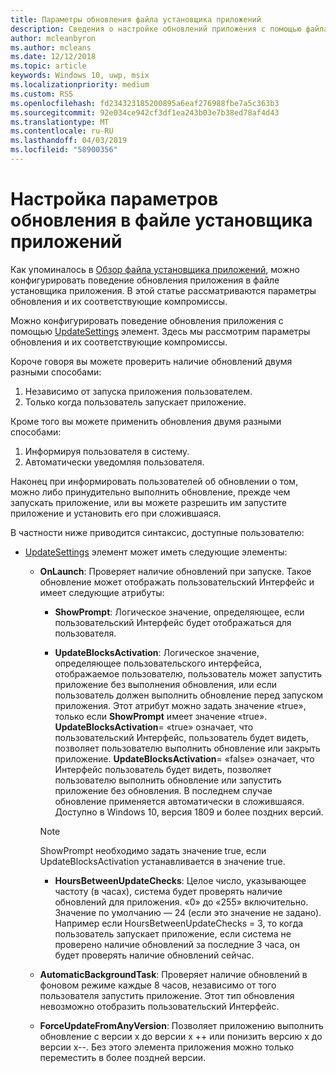 ```yaml
---
title: Параметры обновления файла установщика приложений
description: Сведения о настройке обновлений приложения с помощью файла установщика приложения.
author: mcleanbyron
ms.author: mcleans
ms.date: 12/12/2018
ms.topic: article
keywords: Windows 10, uwp, msix
ms.localizationpriority: medium
ms.custom: RS5
ms.openlocfilehash: fd234323185200895a6eaf276988fbe7a5c363b3
ms.sourcegitcommit: 92e034ce942cf3df1ea243b03e7b38ed78af4d43
ms.translationtype: MT
ms.contentlocale: ru-RU
ms.lasthandoff: 04/03/2019
ms.locfileid: "58900356"
---
```

# <a name="configure-update-settings-in-the-app-installer-file"></a>Настройка параметров обновления в файле установщика приложений

Как упоминалось в [Обзор файла установщика приложений](app-installer-file-overview.md), можно конфигурировать поведение обновления приложения в файле установщика приложения. В этой статье рассматриваются параметры обновления и их соответствующие компромиссы.

Можно конфигурировать поведение обновления приложения с помощью [UpdateSettings](https://docs.microsoft.com/uwp/schemas/appinstallerschema/element-update-settings) элемент. Здесь мы рассмотрим параметры обновления и их соответствующие компромиссы.

Короче говоря вы можете проверить наличие обновлений двумя разными способами:
1. Независимо от запуска приложения пользователем.
2. Только когда пользователь запускает приложение.

Кроме того вы можете применить обновления двумя разными способами:
1. Информируя пользователя в систему.
2. Автоматически уведомляя пользователя.

Наконец при информировать пользователей об обновлении о том, можно либо принудительно выполнить обновление, прежде чем запускать приложение, или вы можете разрешить им запустите приложение и установить его при сложившаяся.

В частности ниже приводится синтаксис, доступные пользователю:

- [UpdateSettings](https://docs.microsoft.com/uwp/schemas/appinstallerschema/element-update-settings) элемент может иметь следующие элементы:

    - **OnLaunch**: Проверяет наличие обновлений при запуске. Такое обновление может отображать пользовательский Интерфейс и имеет следующие атрибуты:

        - **ShowPrompt**: Логическое значение, определяющее, если пользовательский Интерфейс будет отображаться для пользователя.

        - **UpdateBlocksActivation**: Логическое значение, определяющее пользовательского интерфейса, отображаемое пользователю, пользователь может запустить приложение без выполнения обновления, или если пользователь должен выполнить обновление перед запуском приложения. Этот атрибут можно задать значение «true», только если **ShowPrompt** имеет значение «true». **UpdateBlocksActivation**= «true» означает, что пользовательский Интерфейс, пользователь будет видеть, позволяет пользователю выполнить обновление или закрыть приложение. **UpdateBlocksActivation**= «false» означает, что Интерфейс пользователь будет видеть, позволяет пользователю выполнить обновление или запустить приложение без обновления. В последнем случае обновление применяется автоматически в сложившаяся. Доступно в Windows 10, версия 1809 и более поздних версий.

        > [!NOTE]
        > ShowPrompt необходимо задать значение true, если UpdateBlocksActivation устанавливается в значение true.

        - **HoursBetweenUpdateChecks**: Целое число, указывающее частоту (в часах), система будет проверять наличие обновлений для приложения. «0» до «255» включительно. Значение по умолчанию — 24 (если это значение не задано). Например если HoursBetweenUpdateChecks = 3, то когда пользователь запускает приложение, если система не проверено наличие обновлений за последние 3 часа, он будет проверять наличие обновлений сейчас.  

    - **AutomaticBackgroundTask**: Проверяет наличие обновлений в фоновом режиме каждые 8 часов, независимо от того пользователя запустить приложение. Этот тип обновления невозможно отобразить пользовательский Интерфейс.

    - **ForceUpdateFromAnyVersion**: Позволяет приложению выполнить обновление с версии x до версии x ++ или понизить версию x до версии x--. Без этого элемента приложения можно только переместить в более поздней версии.
